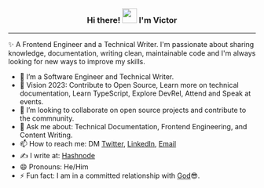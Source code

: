 <h3 align="center">Hi there! <img src="https://raw.githubusercontent.com/MartinHeinz/MartinHeinz/master/wave.gif" width="30px" height="30px"> I'm <strong>Victor</strong></h3>

<hr>


✨ A Frontend Engineer and a Technical Writer. I'm passionate about sharing knowledge, documentation, writing clean, maintainable code and I'm always looking for new ways to improve my skills.

- 🔭 I’m a Software Engineer and Technical Writer.
- 🌱 Vision 2023: Contribute to Open Source, Learn more on technical documentation, Learn TypeScript, Explore DevRel, Attend and Speak at events.
- 👯 I’m looking to collaborate on open source projects and contribute to the commnunity.
- 💬 Ask me about: Technical Documentation, Frontend Engineering, and Content Writing.
- 📫 How to reach me: DM [Twitter](https://twitter.com/edoboi_), [LinkedIn](https://www.linkedin.com/in/victoryakubu/), [Email](mailto:www.victoryakubu5@gmail.com)
- ✍️ I write at: [Hashnode](https://theaviatorcodes2.hashnode.dev/)
- 😄 Pronouns: He/Him
- ⚡ Fun fact: I am in a committed relationship with [God](https://www.biblegateway.com/passage/?search=Hebrews+12%3A14&version=NKJV)😎.
